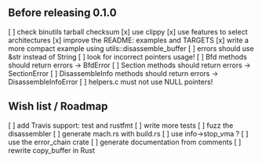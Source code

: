 ## Before releasing 0.1.0

[ ] check binutils tarball checksum
[x] use clippy
[x] use features to select architectures
[x] improve the README: examples and TARGETS
  [x] write a more compact example using utils::disassemble_buffer
[ ] errors should use &str instead of String
[ ] look for incorrect pointers usage!
  [ ] Bfd methods should return errors -> BfdError
  [ ] Section methods should return errors -> SectionError
  [ ] DisassembleInfo methods should return errors -> DisassembleInfoError
  [ ] helpers.c must not use NULL pointers!

## Wish list / Roadmap

[ ] add Travis support: test and rustfmt
[ ] write more tests
[ ] fuzz the disassembler
[ ] generate mach.rs with build.rs
[ ] use info->stop_vma ?
[ ] use the error_chain crate
[ ] generate documentation from comments
[ ] rewrite copy_buffer in Rust
